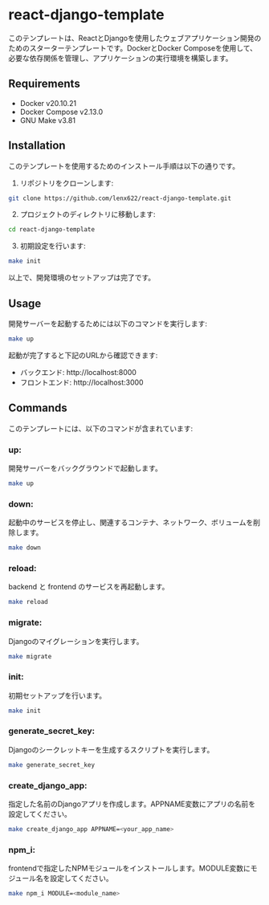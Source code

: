 # react-django-template

このテンプレートは、ReactとDjangoを使用したウェブアプリケーション開発のためのスターターテンプレートです。DockerとDocker Composeを使用して、必要な依存関係を管理し、アプリケーションの実行環境を構築します。

## Requirements

* Docker v20.10.21
* Docker Compose v2.13.0
* GNU Make v3.81

## Installation

このテンプレートを使用するためのインストール手順は以下の通りです。

1. リポジトリをクローンします:
```bash
git clone https://github.com/lenx622/react-django-template.git
```

2. プロジェクトのディレクトリに移動します:
```bash
cd react-django-template
```

3. 初期設定を行います:
```bash
make init
```
以上で、開発環境のセットアップは完了です。

## Usage

開発サーバーを起動するためには以下のコマンドを実行します:
```bash
make up
```

起動が完了すると下記のURLから確認できます:
* バックエンド: http://localhost:8000
* フロントエンド: http://localhost:3000

## Commands
このテンプレートには、以下のコマンドが含まれています:

### up:
開発サーバーをバックグラウンドで起動します。
```bash
make up
```

### down:
起動中のサービスを停止し、関連するコンテナ、ネットワーク、ボリュームを削除します。
```bash
make down
```

### reload:
backend と frontend のサービスを再起動します。
```bash
make reload
```

### migrate:
Djangoのマイグレーションを実行します。
```bash
make migrate
```

### init:
初期セットアップを行います。
```bash
make init
```

### generate_secret_key:
Djangoのシークレットキーを生成するスクリプトを実行します。
```bash
make generate_secret_key
```

### create_django_app:
指定した名前のDjangoアプリを作成します。APPNAME変数にアプリの名前を設定してください。
```bash
make create_django_app APPNAME=<your_app_name>
```

### npm_i:
frontendで指定したNPMモジュールをインストールします。MODULE変数にモジュール名を設定してください。
```bash
make npm_i MODULE=<module_name>
```
